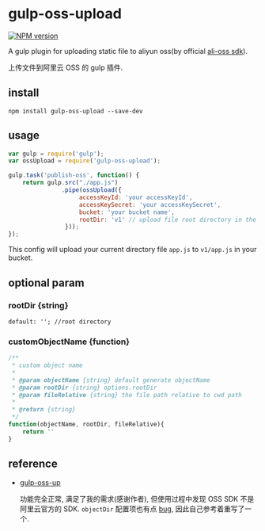 # gulp-oss-upload

[![NPM version][npm-image]][npm-url]

[npm-image]: https://img.shields.io/npm/v/gulp-oss-upload.svg?style=flat-square
[npm-url]: https://npmjs.org/package/gulp-oss-upload

A gulp plugin for uploading static file to aliyun oss(by official [ali-oss sdk](https://github.com/ali-sdk/ali-oss)).

上传文件到阿里云 OSS 的 gulp 插件.

## install
`npm install gulp-oss-upload --save-dev`

## usage
```javascript
var gulp = require('gulp');
var ossUpload = require('gulp-oss-upload');

gulp.task('publish-oss', function() {
	return gulp.src("./app.js")
		       .pipe(ossUpload({
                    accessKeyId: 'your accessKeyId',
                    accessKeySecret: 'your accessKeySecret',
                    bucket: 'your bucket name',
                    rootDir: 'v1' // upload file root directory in the bucket(optional)
		        }));
});
```

This config will upload your current directory file `app.js` to `v1/app.js` in your bucket.

## optional param

### rootDir {string}
`default: ''; //root directory`

### customObjectName {function}
```javascript
/**
 * custom object name
 * 
 * @param objectName {string} default generate objectName
 * @param rootDir {string} options.rootDir
 * @param fileRelative {string} the file path relative to cwd path
 *
 * @return {string}
 */
function(objectName, rootDir, fileRelative){
	return ''
}
```

## reference
* [gulp-oss-up](https://github.com/marshalYuan/gulp-oss-up)

  功能完全正常, 满足了我的需求(感谢作者), 但使用过程中发现 OSS SDK 不是阿里云官方的 SDK. `objectDir` 配置项也有点 [bug](https://github.com/marshalYuan/gulp-oss-up/issues/1), 因此自己参考着重写了一个.